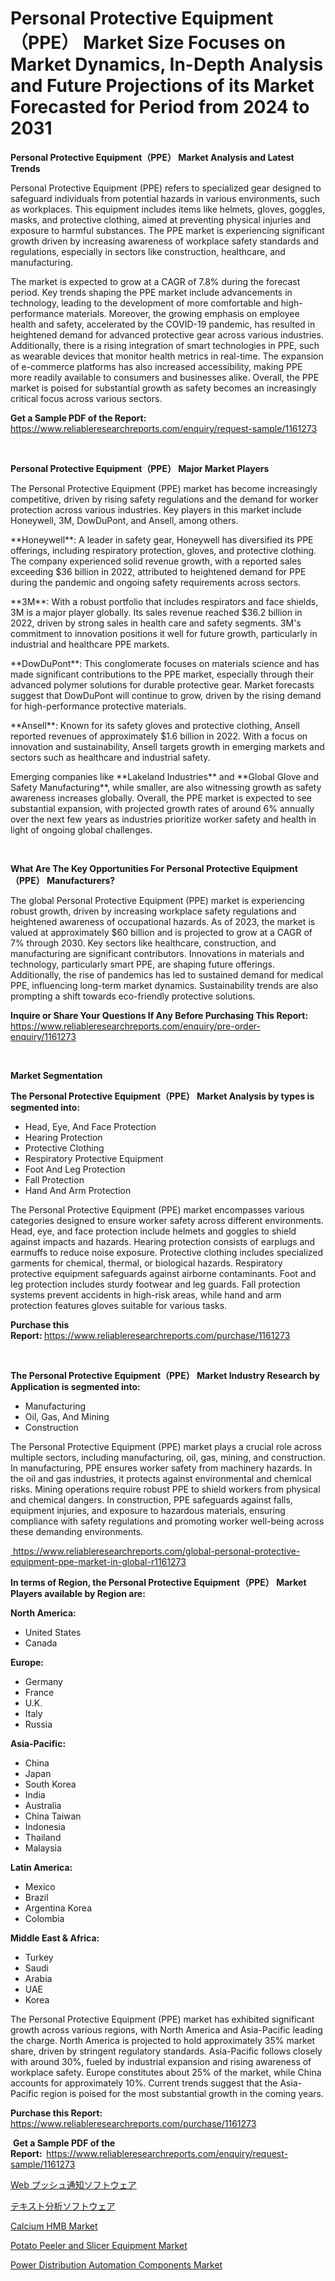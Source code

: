 <p><h1>Personal Protective Equipment（PPE） Market Size Focuses on Market Dynamics, In-Depth Analysis and Future Projections of its Market Forecasted for Period from 2024 to 2031</h1></p><p><strong>Personal Protective Equipment（PPE） Market Analysis and Latest Trends</strong></p>
<p><p>Personal Protective Equipment (PPE) refers to specialized gear designed to safeguard individuals from potential hazards in various environments, such as workplaces. This equipment includes items like helmets, gloves, goggles, masks, and protective clothing, aimed at preventing physical injuries and exposure to harmful substances. The PPE market is experiencing significant growth driven by increasing awareness of workplace safety standards and regulations, especially in sectors like construction, healthcare, and manufacturing.</p><p>The market is expected to grow at a CAGR of 7.8% during the forecast period. Key trends shaping the PPE market include advancements in technology, leading to the development of more comfortable and high-performance materials. Moreover, the growing emphasis on employee health and safety, accelerated by the COVID-19 pandemic, has resulted in heightened demand for advanced protective gear across various industries. Additionally, there is a rising integration of smart technologies in PPE, such as wearable devices that monitor health metrics in real-time. The expansion of e-commerce platforms has also increased accessibility, making PPE more readily available to consumers and businesses alike. Overall, the PPE market is poised for substantial growth as safety becomes an increasingly critical focus across various sectors.</p></p>
<p><strong>Get a Sample PDF of the Report:&nbsp;</strong> <a href="https://www.reliableresearchreports.com/enquiry/request-sample/1161273">https://www.reliableresearchreports.com/enquiry/request-sample/1161273</a></p>
<p>&nbsp;</p>
<p><strong>Personal Protective Equipment（PPE） Major Market Players</strong></p>
<p><p>The Personal Protective Equipment (PPE) market has become increasingly competitive, driven by rising safety regulations and the demand for worker protection across various industries. Key players in this market include Honeywell, 3M, DowDuPont, and Ansell, among others.</p><p>**Honeywell**: A leader in safety gear, Honeywell has diversified its PPE offerings, including respiratory protection, gloves, and protective clothing. The company experienced solid revenue growth, with a reported sales exceeding $36 billion in 2022, attributed to heightened demand for PPE during the pandemic and ongoing safety requirements across sectors.</p><p>**3M**: With a robust portfolio that includes respirators and face shields, 3M is a major player globally. Its sales revenue reached $36.2 billion in 2022, driven by strong sales in health care and safety segments. 3M's commitment to innovation positions it well for future growth, particularly in industrial and healthcare PPE markets.</p><p>**DowDuPont**: This conglomerate focuses on materials science and has made significant contributions to the PPE market, especially through their advanced polymer solutions for durable protective gear. Market forecasts suggest that DowDuPont will continue to grow, driven by the rising demand for high-performance protective materials.</p><p>**Ansell**: Known for its safety gloves and protective clothing, Ansell reported revenues of approximately $1.6 billion in 2022. With a focus on innovation and sustainability, Ansell targets growth in emerging markets and sectors such as healthcare and industrial safety.</p><p>Emerging companies like **Lakeland Industries** and **Global Glove and Safety Manufacturing**, while smaller, are also witnessing growth as safety awareness increases globally. Overall, the PPE market is expected to see substantial expansion, with projected growth rates of around 6% annually over the next few years as industries prioritize worker safety and health in light of ongoing global challenges.</p></p>
<p>&nbsp;</p>
<p><strong>What Are The Key Opportunities For Personal Protective Equipment（PPE） Manufacturers?</strong></p>
<p><p>The global Personal Protective Equipment (PPE) market is experiencing robust growth, driven by increasing workplace safety regulations and heightened awareness of occupational hazards. As of 2023, the market is valued at approximately $60 billion and is projected to grow at a CAGR of 7% through 2030. Key sectors like healthcare, construction, and manufacturing are significant contributors. Innovations in materials and technology, particularly smart PPE, are shaping future offerings. Additionally, the rise of pandemics has led to sustained demand for medical PPE, influencing long-term market dynamics. Sustainability trends are also prompting a shift towards eco-friendly protective solutions.</p></p>
<p><strong>Inquire or Share Your Questions If Any Before Purchasing This Report:</strong> <a href="https://www.reliableresearchreports.com/enquiry/pre-order-enquiry/1161273">https://www.reliableresearchreports.com/enquiry/pre-order-enquiry/1161273</a></p>
<p>&nbsp;</p>
<p><strong>Market Segmentation</strong></p>
<p><strong>The Personal Protective Equipment（PPE） Market Analysis by types is segmented into:</strong></p>
<p><ul><li>Head, Eye, And Face Protection</li><li>Hearing Protection</li><li>Protective Clothing</li><li>Respiratory Protective Equipment</li><li>Foot And Leg Protection</li><li>Fall Protection</li><li>Hand And Arm Protection</li></ul></p>
<p><p>The Personal Protective Equipment (PPE) market encompasses various categories designed to ensure worker safety across different environments. Head, eye, and face protection include helmets and goggles to shield against impacts and hazards. Hearing protection consists of earplugs and earmuffs to reduce noise exposure. Protective clothing includes specialized garments for chemical, thermal, or biological hazards. Respiratory protective equipment safeguards against airborne contaminants. Foot and leg protection includes sturdy footwear and leg guards. Fall protection systems prevent accidents in high-risk areas, while hand and arm protection features gloves suitable for various tasks.</p></p>
<p><strong>Purchase this Report:&nbsp;</strong><a href="https://www.reliableresearchreports.com/purchase/1161273">https://www.reliableresearchreports.com/purchase/1161273</a></p>
<p>&nbsp;</p>
<p><strong>The Personal Protective Equipment（PPE） Market Industry Research by Application is segmented into:</strong></p>
<p><ul><li>Manufacturing</li><li>Oil, Gas, And Mining</li><li>Construction</li></ul></p>
<p><p>The Personal Protective Equipment (PPE) market plays a crucial role across multiple sectors, including manufacturing, oil, gas, mining, and construction. In manufacturing, PPE ensures worker safety from machinery hazards. In the oil and gas industries, it protects against environmental and chemical risks. Mining operations require robust PPE to shield workers from physical and chemical dangers. In construction, PPE safeguards against falls, equipment injuries, and exposure to hazardous materials, ensuring compliance with safety regulations and promoting worker well-being across these demanding environments.</p></p>
<p><a href="https://www.reliableresearchreports.com/global-personal-protective-equipment-ppe-market-in-global-r1161273">&nbsp;https://www.reliableresearchreports.com/global-personal-protective-equipment-ppe-market-in-global-r1161273</a></p>
<p><strong>In terms of Region, the Personal Protective Equipment（PPE） Market Players available by Region are:</strong></p>
<p>
    <p> <strong> North America: </strong>
        <ul>
            <li>United States</li>
            <li>Canada</li>
        </ul>
        </p> 
    <p> <strong> Europe: </strong>
        <ul>
            <li>Germany</li>
            <li>France</li>
            <li>U.K.</li>
            <li>Italy</li>
            <li>Russia</li>
        </ul>
        </p> 
    <p> <strong> Asia-Pacific: </strong>
        <ul>
            <li>China</li>
            <li>Japan</li>
            <li>South Korea</li>
            <li>India</li>
            <li>Australia</li>
            <li>China Taiwan</li>
            <li>Indonesia</li>
            <li>Thailand</li>
            <li>Malaysia</li>
        </ul>
        </p> 
    <p> <strong> Latin America: </strong>
        <ul>
            <li>Mexico</li>
            <li>Brazil</li>
            <li>Argentina Korea</li>
            <li>Colombia</li>
        </ul>
        </p> 
    <p> <strong> Middle East & Africa: </strong>
        <ul>
            <li>Turkey</li>
            <li>Saudi</li>
            <li>Arabia</li>
            <li>UAE</li>
            <li>Korea</li>
        </ul>
    </p>
    </p>
<p><p>The Personal Protective Equipment (PPE) market has exhibited significant growth across various regions, with North America and Asia-Pacific leading the charge. North America is projected to hold approximately 35% market share, driven by stringent regulatory standards. Asia-Pacific follows closely with around 30%, fueled by industrial expansion and rising awareness of workplace safety. Europe constitutes about 25% of the market, while China accounts for approximately 10%. Current trends suggest that the Asia-Pacific region is poised for the most substantial growth in the coming years.</p></p>
<p><strong>Purchase this Report: </strong><a href="https://www.reliableresearchreports.com/purchase/1161273">https://www.reliableresearchreports.com/purchase/1161273</a></p>
<p>&nbsp;<strong>Get a Sample PDF of the Report:&nbsp;&nbsp;</strong><a href="https://www.reliableresearchreports.com/enquiry/request-sample/1161273">https://www.reliableresearchreports.com/enquiry/request-sample/1161273</a></p>
<p><strong></strong></p>
<p><p><a href="https://medium.com/@erickbotsfortrd46766/web-push-notification-software-market-%E3%81%AF-%E3%82%B3%E3%82%B9%E3%83%88%E7%AE%A1%E7%90%86%E3%81%A8%E5%8A%B9%E7%8E%87%E5%90%91%E4%B8%8A%E3%82%92%E5%84%AA%E5%85%88%E3%81%97%E3%81%BE%E3%81%99-%E3%81%95%E3%82%89%E3%81%AB-%E5%A0%B1%E5%91%8A%E6%9B%B8%E3%81%AF%E5%B8%82%E5%A0%B4%E3%81%AE%E9%9C%80%E8%A6%81%E9%9D%A2%E3%81%A8%E4%BE%9B%E7%B5%A6%E9%9D%A2%E3%81%AE%E4%B8%A1%E6%96%B9%E3%82%92%E3%82%AB%E3%83%90%E3%83%BC%E3%81%97%E3%81%A6%E3%81%84%E3%81%BE%E3%81%99-web-push-92b02a69289e">Web プッシュ通知ソフトウェア</a></p><p><a href="https://medium.com/@lindakreitz2023/text-analysis-software-market-%E3%81%AE%E3%82%B0%E3%83%AD%E3%83%BC%E3%83%90%E3%83%AB%E5%B8%82%E5%A0%B4%E6%A6%82%E8%A6%81%E3%81%AF-%E4%B8%96%E7%95%8C%E3%81%8A%E3%82%88%E3%81%B3%E4%B8%BB%E8%A6%81%E5%B8%82%E5%A0%B4%E3%81%AB%E3%81%8A%E3%81%91%E3%82%8B%E6%A5%AD%E7%95%8C%E3%81%AB%E5%BD%B1%E9%9F%BF%E3%82%92%E4%B8%8E%E3%81%88%E3%82%8B%E4%B8%BB%E8%A6%81%E3%81%AA%E3%83%88%E3%83%AC%E3%83%B3%E3%83%89%E3%81%AB%E3%81%A4%E3%81%84%E3%81%A6-%E7%8B%AC%E8%87%AA%E3%81%AE%E8%A6%96%E7%82%B9%E3%82%92%E6%8F%90%E4%BE%9B%E3%81%97%E3%81%BE%E3%81%99-9a03924ec180">テキスト分析ソフトウェア</a></p><p><a href="https://issuu.com/reportprime-2/docs/calcium-hmb-market-size-2030.pptx_49dcbca746ec7b">Calcium HMB Market</a></p><p><a href="https://github.com/santosh758595/Market-Research-Report-List-6/blob/main/potato-peeler-and-slicer-equipment-market.md">Potato Peeler and Slicer Equipment Market</a></p><p><a href="https://github.com/MarlinNader2023/Market-Research-Report-List-1/blob/main/power-distribution-automation-components-market.md">Power Distribution Automation Components Market</a></p></p>